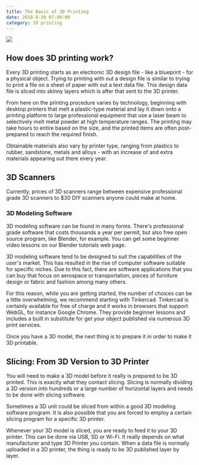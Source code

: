 ```yaml
---
title: The Basic of 3D Printing
date: 2018-8-30 07:00:00
category: 3d printing
---
```


![](/img/1.jpg)

## How does 3D printing work?

Every 3D printing starts as an electronic 3D design file - like a blueprint - for a physical object. Trying to printing with out a design file is similar to trying to print a file on a sheet of paper with out a text data file. This design data file is sliced into skinny layers which is after that sent to the 3D printer.

<!-- more -->

From here on the printing procedure varies by technology, beginning with desktop printers that melt a plastic-type material and lay it down onto a printing platform to large professional equipment that use a laser beam to selectively melt metal powder at high temperature ranges. The printing may take hours to entire based on the size, and the printed items are often post-prepared to reach the required finish.

Obtainable materials also vary by printer type, ranging from plastics to rubber, sandstone, metals and alloys - with an increase of and extra materials appearing out there every year.

## 3D Scanners

Currently, prices of 3D scanners range between expensive professional grade 3D scanners to $30 DIY scanners anyone could make at home.

### 3D Modeling Software

3D modeling software can be found in many forms. There's professional grade software that costs thousands a year per permit, but also free open source program, like Blender, for example. You can get some beginner video lessons on our Blender tutorials web page.

3D modeling software tend to be designed to suit the capabilities of the user's market. This has resulted in the rise of computer software suitable for specific niches. Due to this fact, there are software applications that you can buy that focus on aerospace or transportation, pieces of furniture design or fabric and fashion among many others.

For this reason, while you are getting started, the number of choices can be a little overwhelming, we recommend starting with Tinkercad. Tinkercad is certainly available for free of charge and it works in browsers that support WebGL, for instance Google Chrome. They provide beginner lessons and includes a built in substitute for get your object published via numerous 3D print services.

Once you have a 3D model, the next thing is to prepare it in order to make it 3D printable.

## Slicing: From 3D Version to 3D Printer

You will need to make a 3D model before it really is prepared to be 3D printed. This is exactly what they contact slicing. Slicing is normally dividing a 3D version into hundreds or a large number of horizontal layers and needs to be done with slicing software.

Sometimes a 3D unit could be sliced from within a good 3D modeling software program. It is also possible that you are forced to employ a certain slicing program for a specific 3D printer.

Whenever your 3D model is sliced, you are ready to feed it to your 3D printer. This can be done via USB, SD or Wi-Fi. It really depends on what manufacturer and type 3D Printer you contain. When a data file is normally uploaded in a 3D printer, the thing is ready to be 3D published layer by layer.
